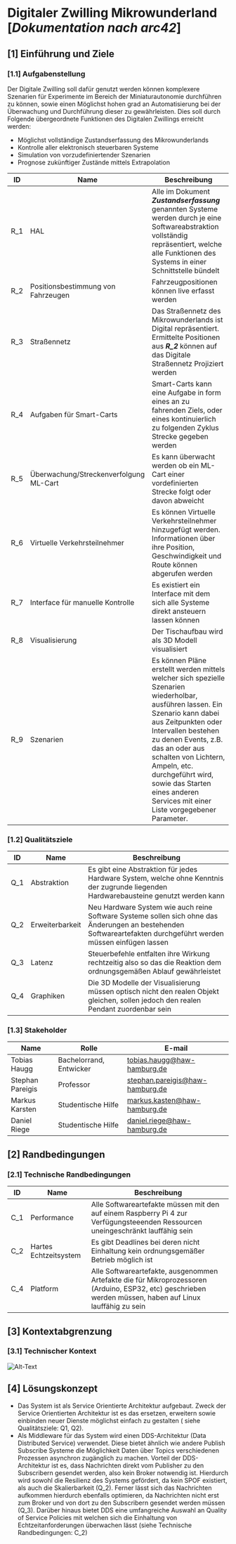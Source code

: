 # **Digitaler Zwilling Mikrowunderland** <br> [*Dokumentation nach arc42*]

## [1] Einführung und Ziele
### [1.1] Aufgabenstellung
Der Digitale Zwilling soll dafür genutzt werden können komplexere Szenarien für Experimente im Bereich der Miniaturautonomie durchführen zu können, sowie einen Möglichst hohen grad an Automatisierung bei der Überwachung und Durchführung dieser zu gewährleisten.
Dies soll durch Folgende übergeordnete Funktionen des Digitalen Zwillings erreicht werden:
* Möglichst vollständige Zustandserfassung des Mikrowunderlands
* Kontrolle aller elektronisch steuerbaren Systeme
* Simulation von vorzudefiniertender Szenarien
* Prognose zukünftiger Zustände mittels Extrapolation

| ID | Name | Beschreibung|
|---|---|---|
| R_1 | HAL | Alle im Dokument ***Zustandserfassung*** genannten Systeme werden durch je eine Softwareabstraktion vollständig repräsentiert, welche alle Funktionen des Systems in einer Schnittstelle bündelt
| R_2 | Positionsbestimmung von Fahrzeugen | Fahrzeugpositionen können live erfasst werden
| R_3 | Straßennetz | Das Straßennetz des Mikrowunderlands ist Digital repräsentiert. Ermittelte Positionen aus ***R_2*** können auf das Digitale Straßennetz Projiziert werden
| R_4 | Aufgaben für Smart-Carts | Smart-Carts kann eine Aufgabe in form eines an zu fahrenden Ziels, oder eines kontinuierlich zu folgenden Zyklus Strecke gegeben werden
| R_5 | Überwachung/Streckenverfolgung ML-Cart | Es kann überwacht werden ob ein ML-Cart einer vordefinierten Strecke folgt oder davon abweicht
| R_6 | Virtuelle Verkehrsteilnehmer | Es können Virtuelle Verkehrsteilnehmer hinzugefügt werden. Informationen über ihre Position, Geschwindigkeit und Route können abgerufen werden
| R_7 | Interface für manuelle Kontrolle | Es existiert ein Interface mit dem sich alle Systeme direkt ansteuern lassen können
| R_8 | Visualisierung | Der Tischaufbau wird als 3D Modell visualisiert 
| R_9 | Szenarien | Es können Pläne erstellt werden mittels welcher sich spezielle Szenarien wiederholbar, ausführen lassen. Ein Szenario kann dabei aus Zeitpunkten oder Intervallen bestehen zu denen Events, z.B. das an oder aus schalten von Lichtern, Ampeln, etc. durchgeführt wird, sowie das Starten eines anderen Services mit einer Liste vorgegebener Parameter.
### [1.2] Qualitätsziele
| ID | Name | Beschreibung |
|---|---|---|
| Q_1 | Abstraktion | Es gibt eine Abstraktion für jedes Hardware System, welche ohne Kenntnis der zugrunde liegenden Hardwarebausteine genutzt werden kann
| Q_2 | Erweiterbarkeit | Neu Hardware System wie auch reine Software Systeme sollen sich ohne das Änderungen an bestehenden Softwareartefakten durchgeführt werden müssen einfügen lassen
| Q_3 | Latenz | Steuerbefehle entfalten ihre Wirkung rechtzeitig also so das die Reaktion dem ordnungsgemäßen Ablauf gewährleistet
| Q_4 | Graphiken | Die 3D Modelle der Visualisierung müssen optisch nicht den realen Objekt gleichen, sollen jedoch den realen Pendant zuordenbar sein
### [1.3] Stakeholder
| Name | Rolle | E-mail |
|---|---|---|
Tobias Haugg     | Bachelorrand, Entwicker | tobias.haugg@haw-hamburg.de
Stephan Pareigis | Professor               | stephan.pareigis@haw-hamburg.de
Markus Karsten   | Studentische Hilfe      | markus.kasten@haw-hamburg.de
Daniel Riege   | Studentische Hilfe      | daniel.riege@haw-hamburg.de

## [2] Randbedingungen
### [2.1] Technische Randbedingungen
| ID | Name | Beschreibung |
|---|---|---|
| C_1 | Performance | Alle Softwareartefakte müssen mit den auf einem Raspberry Pi 4 zur Verfügungsteeenden Ressourcen uneingeschränkt lauffähig sein
| C_2 | Hartes Echtzeitsystem | Es gibt Deadlines bei deren nicht Einhaltung kein ordnungsgemäßer Betrieb möglich ist
| C_4 | Platform | Alle Softwareartefakte, ausgenommen Artefakte die für Mikroprozessoren (Arduino, ESP32, etc) geschrieben werden müssen, haben auf Linux lauffähig zu sein
## [3] Kontextabgrenzung
### [3.1] Technischer Kontext
![Alt-Text](/diagramme/Systemkontext_DigitalerZwilling.jpg)

## [4] Lösungskonzept
- Das System ist als Service Orientierte Architektur aufgebaut. Zweck der Service Orientierten Architektur ist es das ersetzen, erweitern sowie einbinden neuer Dienste möglichst einfach zu gestalten ( siehe Qualitätsziele: Q1, Q2).
- Als Middleware für das System wird einen DDS-Architektur (Data Distributed Service) verwendet. Diese bietet ähnlich wie andere Publish Subscribe Systeme die Möglichkeit Daten über Topics verschiedenen Prozessen asynchron zugänglich zu machen. Vorteil der DDS-Architektur ist es, dass Nachrichten direkt vom Publisher zu den Subscribern gesendet werden, also kein Broker notwendig ist. Hierdurch wird sowohl die Resilienz des Systems gefördert, da kein SPOF existiert, als auch die Skalierbarkeit (Q_2). Ferner lässt sich das Nachrichten aufkommen hierdurch ebenfalls optimieren, da Nachrichten nicht erst zum Broker und von dort zu den Subscribern gesendet werden müssen (Q_3). Darüber hinaus bietet DDS eine umfangreiche Auswahl an Quality of Service Policies mit welchen sich die Einhaltung von Echtzeitanforderungen überwachen lässt (siehe Technische Randbedingungen: C_2)
